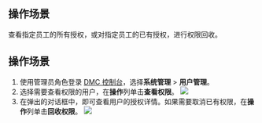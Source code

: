 ## 操作场景
查看指定员工的所有授权，或对指定员工的已有授权，进行权限回收。

## 操作场景
1. 使用管理员角色登录 [DMC 控制台](https://dms.cloud.tencent.com/v3/cooperations/#/)，选择**系统管理** > **用户管理**。
2. 选择需要查看权限的用户，在**操作**列单击**查看权限**。
   ![](https://qcloudimg.tencent-cloud.cn/raw/1330b6eda63518ecf1deb14eb1ece119.png)
3. 在弹出的对话框中，即可查看用户的授权详情。如果需要取消已有权限，在**操作**列单击**回收权限**。
   ![](https://qcloudimg.tencent-cloud.cn/raw/7e971205ba469b58b88bdce9c12c1186.png)
   
